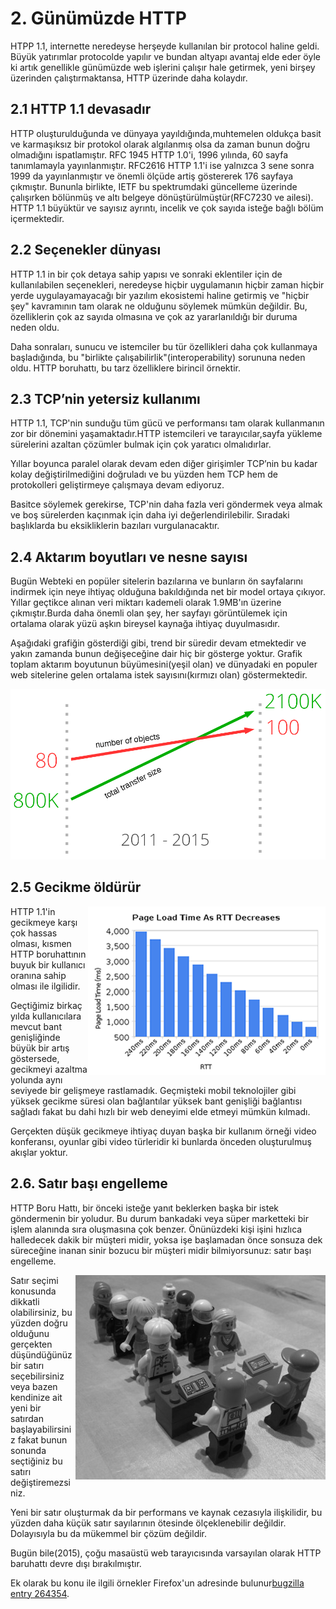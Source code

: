 # 2. Günümüzde HTTP 

HTPP 1.1, internette neredeyse herşeyde kullanılan bir protocol haline geldi. Büyük yatırımlar protocolde yapılır  ve  bundan altyapı avantaj elde eder öyle ki artık genellikle günümüzde web işlerini çalışır hale getirmek, yeni birşey üzerinden çalıştırmaktansa, HTTP üzerinde daha kolaydır.

## 2.1 HTTP 1.1 devasadır

HTTP oluşturulduğunda ve dünyaya yayıldığında,muhtemelen oldukça basit ve karmaşıksız bir protokol olarak algılanmış olsa da zaman bunun doğru olmadığını ispatlamıştır. RFC 1945 HTTP 1.0'i, 1996 yılında, 60 sayfa tanımlamayla yayınlanmıştır. RFC2616 HTTP 1.1'i ise yalnızca 3 sene sonra 1999 da yayınlanmıştır ve önemli ölçüde artiş göstererek 176 sayfaya çıkmıştır. Bununla birlikte, IETF bu spektrumdaki güncelleme üzerinde çalışırken bölünmüş ve altı belgeye dönüştürülmüştür(RFC7230 ve ailesi). HTTP 1.1 büyüktür ve sayısız ayrıntı, incelik ve çok sayıda isteğe bağlı bölüm içermektedir.

## 2.2 Seçenekler dünyası

HTTP 1.1 in  bir çok detaya sahip yapısı ve sonraki eklentiler için de kullanılabilen seçenekleri, neredeyse hiçbir uygulamanın hiçbir zaman hiçbir yerde uygulayamayacağı bir yazılım ekosistemi haline getirmiş ve "hiçbir şey" kavramının tam olarak ne olduğunu söylemek mümkün değildir. Bu, özelliklerin çok az sayıda olmasına ve çok az yararlanıldığı bir duruma neden oldu.

Daha sonraları, sunucu ve istemciler bu tür özellikleri daha çok kullanmaya başladığında, bu "birlikte çalışabilirlik"(interoperability) sorununa neden oldu. HTTP boruhattı, bu tarz özelliklere birincil örnektir. 

## 2.3 TCP’nin yetersiz kullanımı

HTTP 1.1, TCP'nin sunduğu tüm gücü ve performansı tam olarak kullanmanın zor bir dönemini yaşamaktadır.HTTP istemcileri ve tarayıcılar,sayfa yükleme sürelerini azaltan çözümler bulmak için çok yaratıcı olmalıdırlar.

 Yıllar boyunca paralel olarak devam eden diğer girişimler TCP’nin bu kadar kolay değiştirilmediğini doğruladı ve bu yüzden hem TCP hem de protokolleri geliştirmeye çalışmaya devam ediyoruz.

Basitce söylemek gerekirse, TCP'nin daha fazla veri göndermek veya almak ve boş sürelerden kaçınmak için daha iyi değerlendirilebilir. Sıradaki başlıklarda bu eksikliklerin bazıları vurgulanacaktır. 

## 2.4 Aktarım boyutları ve nesne sayısı

Bugün Webteki en popüler sitelerin bazılarına ve bunların ön sayfalarını indirmek için neye ihtiyaç olduğuna bakıldığında net bir model ortaya çıkıyor. Yıllar geçtikce alınan veri miktarı kademeli olarak 1.9MB'ın üzerine çıkmıştır.Burda daha önemli olan şey, her sayfayı görüntülemek için ortalama olarak yüzü aşkın bireysel kaynağa ihtiyaç duyulmasıdır.

Aşağıdaki grafiğin gösterdiği gibi, trend bir süredir devam etmektedir ve yakın zamanda bunun değişeceğine dair hiç bir gösterge yoktur.
Grafik toplam aktarım boyutunun büyümesini(yeşil olan) ve dünyadaki en populer web sitelerine gelen ortalama istek sayısını(kırmızı olan) göstermektedir.

![transfer size growth](https://raw.githubusercontent.com/bagder/http2-explained/master/images/transfer-size-growth.png)

## 2.5 Gecikme öldürür

<img style="float: right;" src="https://raw.githubusercontent.com/bagder/http2-explained/master/images/page-load-time-rtt-decreases.png" />

HTTP 1.1'in gecikmeye karşı çok hassas olması, kısmen HTTP boruhattının buyuk bir kullanıcı oranına sahip olması ile ilgilidir.

Geçtiğimiz birkaç yılda kullanıcılara mevcut bant genişliğinde büyük bir artış göstersede, gecikmeyi azaltma yolunda aynı seviyede bir gelişmeye rastlamadık. Geçmişteki mobil teknolojiler gibi yüksek gecikme süresi olan bağlantılar yüksek bant genişliği bağlantısı sağladı fakat  bu dahi hızlı bir web deneyimi elde etmeyi mümkün kılmadı.

Gerçekten düşük gecikmeye ihtiyaç duyan başka bir kullanım örneği video konferansı, oyunlar gibi video türleridir ki bunlarda önceden oluşturulmuş akışlar yoktur.

## 2.6. Satır başı engelleme

HTTP Boru Hattı, bir önceki isteğe yanıt beklerken başka bir istek göndermenin bir yoludur. Bu durum bankadaki veya süper marketteki bir işlem alanında sıra oluşmasına çok benzer. Önünüzdeki kişi işini hızlıca halledecek dakik bir müşteri midir, yoksa işe başlamadan önce sonsuza dek süreceğine inanan sinir bozucu bir müşteri midir bilmiyorsunuz: satır başı engelleme.

<img style="float: right;" src="https://raw.githubusercontent.com/bagder/http2-explained/master/images/head-of-line-blocking.jpg" />

Satır seçimi konusunda dikkatli olabilirsiniz, bu yüzden doğru olduğunu gerçekten düşündüğünüz bir satırı seçebilirsiniz veya bazen kendinize ait yeni bir satırdan başlayabilirsiniz fakat bunun sonunda seçtiğiniz bu satırı değiştiremezsiniz.

Yeni bir satır oluşturmak da bir performans ve kaynak cezasıyla ilişkilidir, bu yüzden daha küçük satır sayılarının ötesinde ölçeklenebilir değildir. Dolayısıyla bu da mükemmel bir çözüm değildir.

Bugün bile(2015), çoğu masaüstü web tarayıcısında varsayılan olarak HTTP baruhattı devre dışı bırakılmıştır.

Ek olarak bu konu ile ilgili örnekler Firefox'un adresinde bulunur[bugzilla entry 264354](https://bugzilla.mozilla.org/show_bug.cgi?id=264354).

